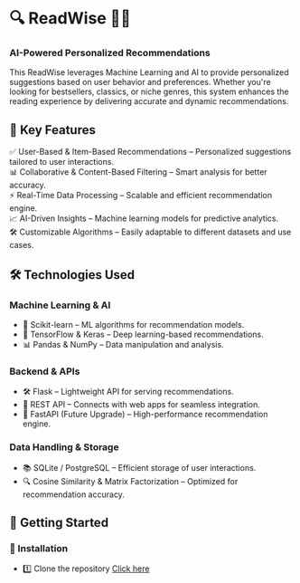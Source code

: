 # 🔍 ReadWise 🤖📖  

### AI-Powered Personalized Recommendations  

This ReadWise leverages Machine Learning and AI to provide personalized suggestions based on user behavior and preferences. Whether you're looking for bestsellers, classics, or niche genres, this system enhances the reading experience by delivering accurate and dynamic recommendations.  

## 🎯 Key Features  

✅ User-Based & Item-Based Recommendations – Personalized suggestions tailored to user interactions.  
📊 Collaborative & Content-Based Filtering – Smart analysis for better accuracy.  
⚡ Real-Time Data Processing – Scalable and efficient recommendation engine.  
📈 AI-Driven Insights – Machine learning models for predictive analytics.  
🛠️ Customizable Algorithms – Easily adaptable to different datasets and use cases.  

## 🛠️ Technologies Used  
### Machine Learning & AI  
- 🧠 Scikit-learn – ML algorithms for recommendation models.  
- 📡 TensorFlow & Keras – Deep learning-based recommendations.  
- 📊 Pandas & NumPy – Data manipulation and analysis.  

### Backend & APIs  
- 🛠 Flask – Lightweight API for serving recommendations.  
- 🔗 REST API – Connects with web apps for seamless integration.  
- 🚀 FastAPI (Future Upgrade) – High-performance recommendation engine.  

### Data Handling & Storage  
- 📚 SQLite / PostgreSQL – Efficient storage of user interactions.  
- 🔍 Cosine Similarity & Matrix Factorization – Optimized for recommendation accuracy.  

## 🚀 Getting Started  

### 📌 Installation  
- 1️⃣ Clone the repository [Click here](https://github.com/Sabal-Subedi/ReadWise.git)
